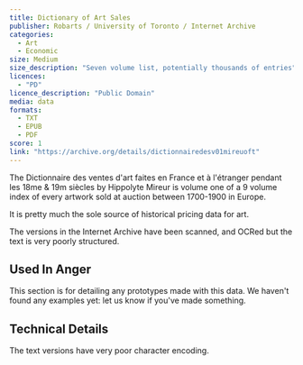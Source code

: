 ```yaml
---
title: Dictionary of Art Sales
publisher: Robarts / University of Toronto / Internet Archive
categories: 
  - Art
  - Economic
size: Medium
size_description: "Seven volume list, potentially thousands of entries" 
licences: 
  - "PD"
licence_description: "Public Domain"
media: data
formats: 
  - TXT
  - EPUB
  - PDF
score: 1
link: "https://archive.org/details/dictionnairedesv01mireuoft"
---
```


The Dictionnaire des ventes d'art faites en France et à l'étranger pendant les 18me & 19m siècles by Hippolyte Mireur is volume one of a 9 volume index of every artwork sold at auction between 1700-1900 in Europe.

It is pretty much the sole source of historical pricing data for art.

The versions in the Internet Archive have been scanned, and OCRed but the text is very poorly structured.

## Used In Anger

This section is for detailing any prototypes made with this data. We haven't found any examples yet: let us know if you've made something.

## Technical Details

The text versions have very poor character encoding.


